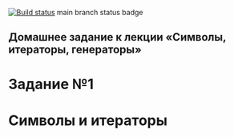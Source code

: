 [![Build status](https://ci.appveyor.com/api/projects/status/qvj7p6rnewxe3y6f?svg=true)](https://ci.appveyor.com/project/ZavyalovAndrei/symbols-and-iterators)
main branch status badge


## Домашнее задание к лекции «Символы, итераторы, генераторы»
# Задание №1
# Символы и итераторы